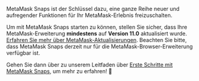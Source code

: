 MetaMask Snaps ist der Schlüssel dazu, eine ganze Reihe neuer und aufregender Funktionen für Ihr MetaMask-Erlebnis freizuschalten.


Um mit MetaMask Snaps starten zu können, stellen Sie sicher, dass Ihre MetaMask-Erweiterung **mindestens** auf **Version 11.0** aktualisiert wurde. [Erfahren Sie mehr über MetaMask-Aktualisierungen](https://support.metamask.io/hc/en-us/articles/360060268452). Beachten Sie bitte, dass MetaMask Snaps derzeit nur für die MetaMask-Browser-Erweiterung verfügbar ist.


Gehen Sie dann über zu unserem Leitfaden über [Erste Schritte mit MetaMask Snaps](https://support.metamask.io/hc/en-us/articles/18377120661019), um mehr zu erfahren! 🚀

